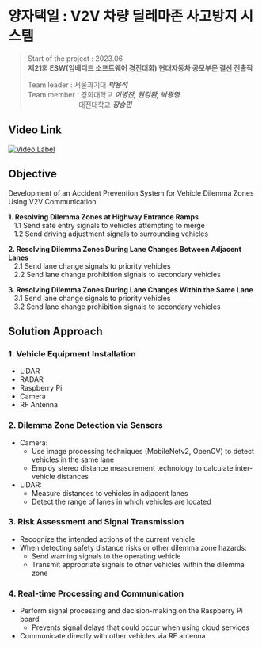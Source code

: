 # 양자택일 : V2V 차량 딜레마존 사고방지 시스템
>
> Start of the project : 2023.06 <br>
>**제21회 ESW(임베디드 소프트웨어 경진대회) 현대자동차 공모부문 결선 진출작**
>
> Team leader : 서울과기대 ***박용석***<br>
> Team member : 경희대학교  ***이병찬, 권강환, 박광명***<br> 
> &nbsp;&nbsp;&nbsp;&nbsp;&nbsp;&nbsp;&nbsp;&nbsp;&nbsp;&nbsp;&nbsp;&nbsp;&nbsp;&nbsp;&nbsp;&nbsp;&nbsp;&nbsp;&nbsp;&nbsp;&nbsp;&nbsp;&nbsp;&nbsp;&nbsp;&nbsp;대진대학교  ***장승민***<br>

## Video Link
[![Video Label](http://img.youtube.com/vi/4fHBYZ_cw4c/0.jpg)](https://youtu.be/4fHBYZ_cw4c)


## Objective
Development of an Accident Prevention System for Vehicle Dilemma Zones Using V2V Communication

**1. Resolving Dilemma Zones at Highway Entrance Ramps**<br>
&nbsp;&nbsp;&nbsp;1.1 Send safe entry signals to vehicles attempting to merge<br>
&nbsp;&nbsp;&nbsp;1.2 Send driving adjustment signals to surrounding vehicles<br>

**2. Resolving Dilemma Zones During Lane Changes Between Adjacent Lanes**<br>
&nbsp;&nbsp;&nbsp;2.1 Send lane change signals to priority vehicles<br>
&nbsp;&nbsp;&nbsp;2.2 Send lane change prohibition signals to secondary vehicles<br>

**3. Resolving Dilemma Zones During Lane Changes Within the Same Lane**<br>
&nbsp;&nbsp;&nbsp;3.1 Send lane change signals to priority vehicles<br>
&nbsp;&nbsp;&nbsp;3.2 Send lane change prohibition signals to secondary vehicles<br>


## Solution Approach

### 1. Vehicle Equipment Installation
- LiDAR
- RADAR
- Raspberry Pi
- Camera
- RF Antenna

### 2. Dilemma Zone Detection via Sensors
- Camera:
  - Use image processing techniques (MobileNetv2, OpenCV) to detect vehicles in the same lane
  - Employ stereo distance measurement technology to calculate inter-vehicle distances
- LiDAR:
  - Measure distances to vehicles in adjacent lanes
  - Detect the range of lanes in which vehicles are located

### 3. Risk Assessment and Signal Transmission
- Recognize the intended actions of the current vehicle
- When detecting safety distance risks or other dilemma zone hazards:
  - Send warning signals to the operating vehicle
  - Transmit appropriate signals to other vehicles within the dilemma zone

### 4. Real-time Processing and Communication
- Perform signal processing and decision-making on the Raspberry Pi board
  - Prevents signal delays that could occur when using cloud services
- Communicate directly with other vehicles via RF antenna
